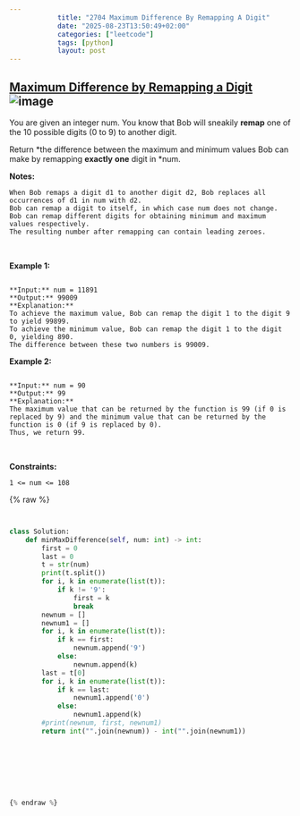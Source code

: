 ```yaml
---
            title: "2704 Maximum Difference By Remapping A Digit"
            date: "2025-08-23T13:50:49+02:00"
            categories: ["leetcode"]
            tags: [python]
            layout: post
---
```

            
## [Maximum Difference by Remapping a Digit](https://leetcode.com/problems/maximum-difference-by-remapping-a-digit) ![image](https://img.shields.io/badge/Difficulty-Easy-brightgreen)

You are given an integer num. You know that Bob will sneakily **remap** one of the 10 possible digits (0 to 9) to another digit.

Return *the difference between the maximum and minimum values Bob can make by remapping **exactly** **one** digit in *num.

**Notes:**

	When Bob remaps a digit d1 to another digit d2, Bob replaces all occurrences of d1 in num with d2.
	Bob can remap a digit to itself, in which case num does not change.
	Bob can remap different digits for obtaining minimum and maximum values respectively.
	The resulting number after remapping can contain leading zeroes.

 

**Example 1:**

```

**Input:** num = 11891
**Output:** 99009
**Explanation:** 
To achieve the maximum value, Bob can remap the digit 1 to the digit 9 to yield 99899.
To achieve the minimum value, Bob can remap the digit 1 to the digit 0, yielding 890.
The difference between these two numbers is 99009.

```

**Example 2:**

```

**Input:** num = 90
**Output:** 99
**Explanation:**
The maximum value that can be returned by the function is 99 (if 0 is replaced by 9) and the minimum value that can be returned by the function is 0 (if 9 is replaced by 0).
Thus, we return 99.
```

 

**Constraints:**

	1 <= num <= 108

{% raw %}


```python


class Solution:
    def minMaxDifference(self, num: int) -> int:
        first = 0
        last = 0
        t = str(num)
        print(t.split())
        for i, k in enumerate(list(t)):
            if k != '9':
                first = k
                break
        newnum = []
        newnum1 = []
        for i, k in enumerate(list(t)):
            if k == first:
                newnum.append('9')
            else:
                newnum.append(k)
        last = t[0]
        for i, k in enumerate(list(t)):
            if k == last:
                newnum1.append('0')
            else:
                newnum1.append(k)
        #print(newnum, first, newnum1)
        return int("".join(newnum)) - int("".join(newnum1))





        


{% endraw %}
```
